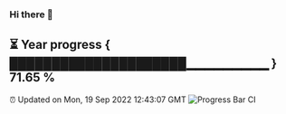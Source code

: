 ### Hi there 👋
⏳ Year progress { █████████████████████▁▁▁▁▁▁▁▁▁ } 71.65 %
---
⏰ Updated on Mon, 19 Sep 2022 12:43:07 GMT
![Progress Bar CI](https://github.com/liununu/liununu/workflows/Progress%20Bar%20CI/badge.svg)
